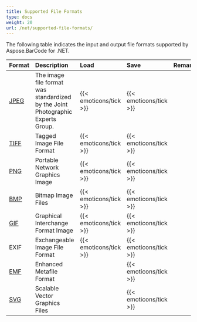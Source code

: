 ```yaml
---
title: Supported File Formats
type: docs
weight: 20
url: /net/supported-file-formats/
---
```


The following table indicates the input and output file formats supported by Aspose.BarCode for .NET.

|**Format**|**Description**|**Load**|**Save**|**Remarks**|
| :- | :- | :- | :- | :- |
|[JPEG](https://docs.fileformat.com/Image/JPEG/)|The image file format was standardized by the Joint Photographic Experts Group.|{{< emoticons/tick >}}|{{< emoticons/tick >}}| |
|[TIFF](https://docs.fileformat.com/Image/TIFF/)|Tagged Image File Format|{{< emoticons/tick >}}|{{< emoticons/tick >}} | |
|[PNG](https://docs.fileformat.com/Image/PNG/)|Portable Network Graphics Image|{{< emoticons/tick >}}|{{< emoticons/tick >}}| |
|[BMP](https://docs.fileformat.com/Image/BMP/)|Bitmap Image Files|{{< emoticons/tick >}}|{{< emoticons/tick >}}| |
|[GIF](https://docs.fileformat.com/Image/GIF/)|Graphical Interchange Format Image|{{< emoticons/tick >}}|{{< emoticons/tick >}}| |
|EXIF|Exchangeable Image File Format|{{< emoticons/tick >}}|{{< emoticons/tick >}}| |
|[EMF](https://docs.fileformat.com/Image/EMF/)|Enhanced Metafile Format| |{{< emoticons/tick >}}| |
|[SVG](https://docs.fileformat.com/page-description-language/SVG/)|Scalable Vector Graphics Files| |{{< emoticons/tick >}} | |

